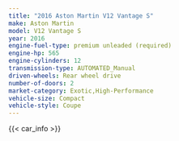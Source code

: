 ```yaml
---
title: "2016 Aston Martin V12 Vantage S"
make: Aston Martin
model: V12 Vantage S
year: 2016
engine-fuel-type: premium unleaded (required)
engine-hp: 565
engine-cylinders: 12
transmission-type: AUTOMATED_Manual
driven-wheels: Rear wheel drive
number-of-doors: 2
market-category: Exotic,High-Performance
vehicle-size: Compact
vehicle-style: Coupe
---
```


{{< car_info >}}
